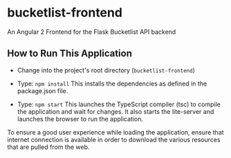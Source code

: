 # bucketlist-frontend
An Angular 2 Frontend for the Flask Bucketlist API backend


## How to Run This Application
- Change into the project's root directory (`bucketlist-frontend`)

- Type: `npm install`
    This installs the dependencies as defined in the package.json file.
    
- Type: `npm start`
    This launches the TypeScript compiler (tsc) to compile the application and wait for changes. 
    It also starts the lite-server and launches the browser to run the application.

To ensure a good user experience while loading the application, ensure that internet connection is available in order
to download the various resources that are pulled from the web.
